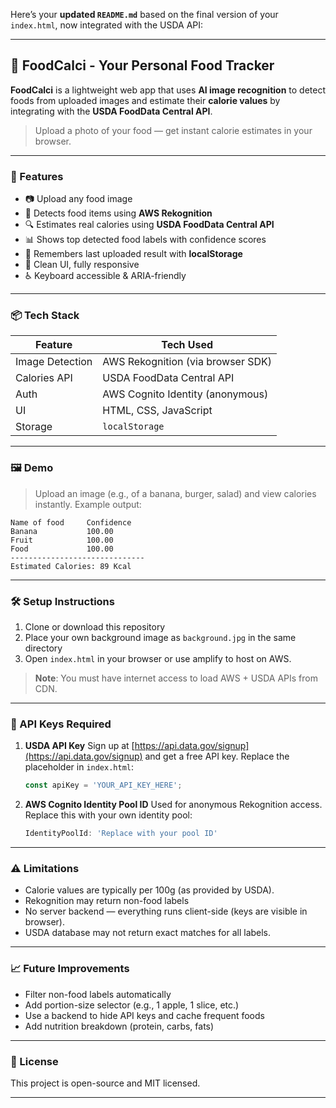 Here’s your **updated `README.md`** based on the final version of your `index.html`, now integrated with the USDA API:

---

## 🥗 FoodCalci - Your Personal Food Tracker

**FoodCalci** is a lightweight web app that uses **AI image recognition** to detect foods from uploaded images and estimate their **calorie values** by integrating with the **USDA FoodData Central API**.

> Upload a photo of your food — get instant calorie estimates in your browser.

---

### 🚀 Features

* 📷 Upload any food image
* 🧠 Detects food items using **AWS Rekognition**
* 🔍 Estimates real calories using **USDA FoodData Central API**
* 📊 Shows top detected food labels with confidence scores
* 💾 Remembers last uploaded result with **localStorage**
* 🎨 Clean UI, fully responsive
* ♿ Keyboard accessible & ARIA-friendly

---

### 📦 Tech Stack

| Feature         | Tech Used                         |
| --------------- | --------------------------------- |
| Image Detection | AWS Rekognition (via browser SDK) |
| Calories API    | USDA FoodData Central API         |
| Auth            | AWS Cognito Identity (anonymous)  |
| UI              | HTML, CSS, JavaScript             |
| Storage         | `localStorage`                    |

---

### 🖼️ Demo

> Upload an image (e.g., of a banana, burger, salad) and view calories instantly.
> Example output:

```
Name of food     Confidence
Banana           100.00
Fruit            100.00
Food             100.00
------------------------------
Estimated Calories: 89 Kcal
```

---

### 🛠️ Setup Instructions

1. Clone or download this repository
2. Place your own background image as `background.jpg` in the same directory
3. Open `index.html` in your browser or use amplify to host on AWS.

> **Note**: You must have internet access to load AWS + USDA APIs from CDN.

---

### 🔐 API Keys Required

1. **USDA API Key**
   Sign up at [https://api.data.gov/signup](https://api.data.gov/signup) and get a free API key.
   Replace the placeholder in `index.html`:

   ```js
   const apiKey = 'YOUR_API_KEY_HERE';
   ```

2. **AWS Cognito Identity Pool ID**
   Used for anonymous Rekognition access.
   Replace this with your own identity pool:

   ```js
   IdentityPoolId: 'Replace with your pool ID'
   ```

---

### ⚠️ Limitations

* Calorie values are typically per 100g (as provided by USDA).
* Rekognition may return non-food labels
* No server backend — everything runs client-side (keys are visible in browser).
* USDA database may not return exact matches for all labels.

---

### 📈 Future Improvements

* Filter non-food labels automatically
* Add portion-size selector (e.g., 1 apple, 1 slice, etc.)
* Use a backend to hide API keys and cache frequent foods
* Add nutrition breakdown (protein, carbs, fats)

---

### 📄 License

This project is open-source and MIT licensed.

---